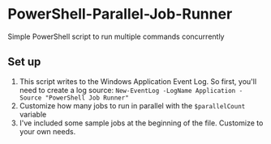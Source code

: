 # PowerShell-Parallel-Job-Runner
Simple PowerShell script to run multiple commands concurrently

## Set up ##
1. This script writes to the Windows Application Event Log. So first, you'll need to create a log source: `New-EventLog -LogName Application -Source "PowerShell Job Runner"`
2. Customize how many jobs to run in parallel with the `$parallelCount` variable
3. I've included some sample jobs at the beginning of the file. Customize to your own needs.
